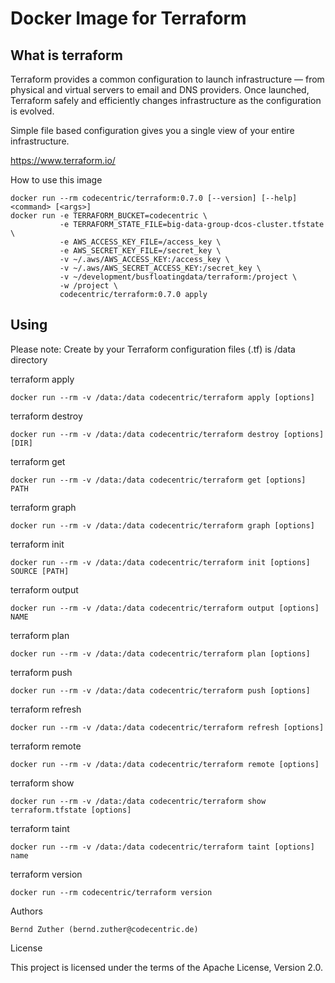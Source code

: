 # Docker Image for Terraform

## What is terraform

Terraform provides a common configuration to launch infrastructure — from physical and virtual servers to email and DNS providers. Once launched, Terraform safely and efficiently changes infrastructure as the configuration is evolved.

Simple file based configuration gives you a single view of your entire infrastructure.

https://www.terraform.io/

How to use this image

```
docker run --rm codecentric/terraform:0.7.0 [--version] [--help] <command> [<args>]
docker run -e TERRAFORM_BUCKET=codecentric \
           -e TERRAFORM_STATE_FILE=big-data-group-dcos-cluster.tfstate \
           -e AWS_ACCESS_KEY_FILE=/access_key \
           -e AWS_SECRET_KEY_FILE=/secret_key \
           -v ~/.aws/AWS_ACCESS_KEY:/access_key \
           -v ~/.aws/AWS_SECRET_ACCESS_KEY:/secret_key \
           -v ~/development/busfloatingdata/terraform:/project \
           -w /project \
           codecentric/terraform:0.7.0 apply
```

## Using

Please note: Create by your Terraform configuration files (.tf) is /data directory

terraform apply
```
docker run --rm -v /data:/data codecentric/terraform apply [options]
```

terraform destroy

```
docker run --rm -v /data:/data codecentric/terraform destroy [options] [DIR]
```

terraform get

```
docker run --rm -v /data:/data codecentric/terraform get [options] PATH
```

terraform graph

```
docker run --rm -v /data:/data codecentric/terraform graph [options]
```

terraform init

```
docker run --rm -v /data:/data codecentric/terraform init [options] SOURCE [PATH]
```

terraform output

```
docker run --rm -v /data:/data codecentric/terraform output [options] NAME
```

terraform plan

```
docker run --rm -v /data:/data codecentric/terraform plan [options]
```

terraform push

```
docker run --rm -v /data:/data codecentric/terraform push [options]
```

terraform refresh

```
docker run --rm -v /data:/data codecentric/terraform refresh [options]
```

terraform remote

```
docker run --rm -v /data:/data codecentric/terraform remote [options]
```

terraform show

```
docker run --rm -v /data:/data codecentric/terraform show terraform.tfstate [options]
```

terraform taint

```
docker run --rm -v /data:/data codecentric/terraform taint [options] name
```
terraform version

```
docker run --rm codecentric/terraform version
```

Authors

    Bernd Zuther (bernd.zuther@codecentric.de)

License

This project is licensed under the terms of the Apache License, Version 2.0.
